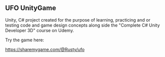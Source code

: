 ## UFO UnityGame
Unity, C# project created for the purpose of learning, practicing and or testing code and game design concepts along side the "Complete C# Unity Developer 3D" course on Udemy.

Try the game here:

https://sharemygame.com/@Rusty/ufo
